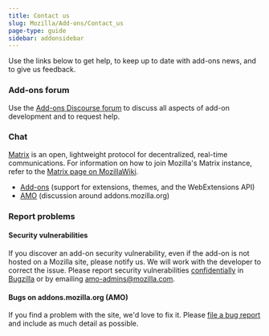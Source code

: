 ```yaml
---
title: Contact us
slug: Mozilla/Add-ons/Contact_us
page-type: guide
sidebar: addonsidebar
---
```


Use the links below to get help, to keep up to date with add-ons news, and to give us feedback.

### Add-ons forum

Use the [Add-ons Discourse forum](https://discourse.mozilla.org/c/add-ons/35) to discuss all aspects of add-on development and to request help.

### Chat

[Matrix](https://matrix.org/) is an open, lightweight protocol for decentralized, real-time communications. For information on how to join Mozilla's Matrix instance, refer to the [Matrix page on MozillaWiki](https://wiki.mozilla.org/Matrix).

- [Add-ons](https://chat.mozilla.org/#/room/#addons:mozilla.org) (support for extensions, themes, and the WebExtensions API)
- [AMO](https://chat.mozilla.org/#/room/#amo:mozilla.org) (discussion around addons.mozilla.org)

### Report problems

#### Security vulnerabilities

If you discover an add-on security vulnerability, even if the add-on is not hosted on a Mozilla site, please notify us. We will work with the developer to correct the issue. Please report security vulnerabilities [confidentially](https://www.mozilla.org/en-US/about/governance/policies/security-group/bugs/) in [Bugzilla](https://bugzilla.mozilla.org/enter_bug.cgi?product=addons.mozilla.org&component=Add-on%20Security&maketemplate=Add-on%20Security%20Bug&bit-23=1&rep_platform=All&op_sys=All) or by emailing <amo-admins@mozilla.com>.

#### Bugs on addons.mozilla.org (AMO)

If you find a problem with the site, we'd love to fix it. Please [file a bug report](https://github.com/mozilla/addons/issues/new/choose) and include as much detail as possible.
